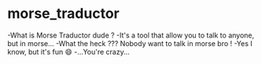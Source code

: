 # morse_traductor
-What is Morse Traductor dude ?
-It's a tool that allow you to talk to anyone, but in morse...
-What the heck ??? Nobody want to talk in morse bro !
-Yes I know, but it's fun :smile:
-...You're crazy...
